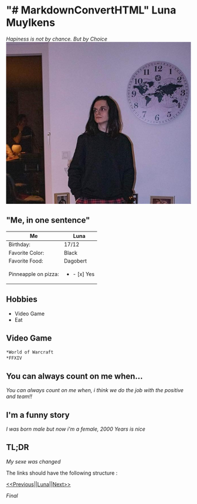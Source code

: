 "# MarkdownConvertHTML" 
Luna Muylkens
=============
_Hapiness is not by chance. But by Choice_
![](img.jpg "Luna Muylkens")
## "Me, in one sentence"

|Me                  |Luna               |
|--------------------|-------------------|
|Birthday:           |17/12              |
|Favorite Color:     |Black              |
|Favorite Food:      |Dagobert           |
|Pinneapple on pizza:|<ul><li>- [x] Yes</li></ul>|

## Hobbies

* Video Game
* Eat

## Video Game 
    *World of Warcraft
    *FFXIV

## You can always count on me when...

_You can always count on me when, i think we do the job with the positive and team!!_

## I'm a funny story 

_I was born male but now i'm a female, 2000 Years is nice_

## TL;DR

_My sexe was changed_

The links should have the following structure : 

[<<Previous](https://github.com/Reptilz/markdown-challenge)||[Luna](https://github.com/LunashaGit)||[Next>>](https://github.com/Frenzen-code)

_Final_
